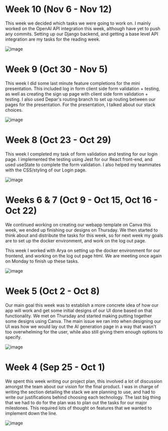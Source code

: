 # Week 10 (Nov 6 - Nov 12)
This week we decided which tasks we were going to work on. I mainly worked on the OpenAI API integration this week, although have yet to push any commits. Setting up our Django backend, and getting a base level API integration are my tasks for the reading week. 

![image](https://github.com/COSC-499-W2023/year-long-project-team-11/assets/41003728/b7f3f320-b9bd-4ec6-b831-3bb8bafd44a9)


# Week 9 (Oct 30 - Nov 5)
This week I did some last minute feature completions for the mini presentation. This included log in form client side form validation + testing, as well as creating the sign up page with client side form validation + testing. I also used Depar's routing branch to set up routing between our pages for the presentation. For the presentation, I talked about our stack choices. 

![image](https://github.com/COSC-499-W2023/year-long-project-team-11/assets/41003728/cbdaf37f-7669-4707-8ac7-a4f40ebc4691)


# Week 8 (Oct 23 - Oct 29)
This week I completed my task of form validation and testing for our login page. I implemented the testing using Jest for our React front-end, and used useState to complete the form validation. I also helped my teammates with the CSS/styling of our Login page. 

![image](https://github.com/COSC-499-W2023/year-long-project-team-11/assets/41003728/469673bd-fbb3-4699-8028-c741575e3e5c)


# Weeks 6 & 7 (Oct 9 - Oct 15, Oct 16 - Oct 22)
We continued working on creating our webapp template on Canva this week, we ended up finishing our designs on Thursday. We then started to think about and distribute the tasks for this week, so for next week my goals are to set up the docker environment, and work on the log out page. 

This week I worked with Arya on setting up the docker environment for our frontend, and working on the log out page html. We are meeting once again on Monday to finish up these tasks. 

![image](https://github.com/COSC-499-W2023/year-long-project-team-11/assets/41003728/dc74192c-2336-4421-8679-8eeeaaa9f89f)


# Week 5 (Oct 2 - Oct 8)
Our main goal this week was to establish a more concrete idea of how our app will work and get some initial designs of our UI done based on that functionality. We met on Thursday and started making putting together some designs using Canva. The main issue we ran into when designing our UI was how we would lay out the AI generation page in a way that wasn't too overwhelming for the user, while also still giving them enough options to specify. 

![image](https://github.com/COSC-499-W2023/year-long-project-team-11/assets/41003728/3a568fd2-bc1e-49c1-b463-c0ebd9cab1ec)


# Week 4 (Sep 25 - Oct 1)
We spent this week writing our project plan, this involved a lot of discussion amongst the team about our vision for the final product. I was in charge of writing the section detailing the stack we are planning to use, and had to write our justifications behind choosing each technology. The last big thing that we had to do for the plan was to plan out the tasks for our major milestones. This required lots of thought on features that we wanted to implement down the line.  

![image](https://github.com/COSC-499-W2023/year-long-project-team-11/assets/41003728/e9b6d98b-35b4-4ab6-91e7-d72b8d9348c0)
